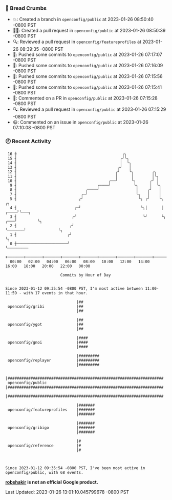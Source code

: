 ### 🍞 Bread Crumbs

 * 💥: Created a branch in `openconfig/public` at 2023-01-26 08:50:40 -0800 PST
 * ✍🏼: Created a pull request in `openconfig/public` at 2023-01-26 08:50:39 -0800 PST
 * 🔍: Reviewed a pull request in  `openconfig/featureprofiles` at 2023-01-26 08:39:35 -0800 PST
 * 🚢: Pushed some commits to `openconfig/public` at 2023-01-26 07:17:07 -0800 PST
 * 🚢: Pushed some commits to `openconfig/public` at 2023-01-26 07:16:09 -0800 PST
 * 🚢: Pushed some commits to `openconfig/public` at 2023-01-26 07:15:56 -0800 PST
 * 🚢: Pushed some commits to `openconfig/public` at 2023-01-26 07:15:41 -0800 PST
 * 💬: Commented on a PR in  `openconfig/public` at 2023-01-26 07:15:28 -0800 PST
 * 🔍: Reviewed a pull request in  `openconfig/public` at 2023-01-26 07:15:29 -0800 PST
 * 😃: Commented on an issue in `openconfig/public` at 2023-01-26 07:10:08 -0800 PST

### 🕘 Recent Activity
```
 16 ┼                                              ╭╮
 15 ┤                                             ╭╯╰╮
 14 ┤                                             │  ╰╮
 13 ┤                                            ╭╯   │
 12 ┤                                           ╭╯    ╰╮        ╭╮
 11 ┤                                           │      │        │╰╮
 10 ┤                                        ╭──╯      ╰╮      ╭╯ │
  9 ┤                                   ╭────╯          ╰╮     │  ╰╮
  8 ┤                              ╭────╯                │    ╭╯   │
  7 ┤                            ╭─╯                     ╰╮   │    │
  5 ┤                           ╭╯                        ╰╮ ╭╯    ╰╮                 ╭╮
  4 ┤                         ╭─╯                          ╰╮│      │            ╭────╯╰───╮
  3 ┤                        ╭╯                             ╰╯      ╰╮       ╭───╯         ╰╮
  2 ┤                       ╭╯                                       ╰───────╯              ╰╮
  1 ┤                      ╭╯                                                                ╰╮
  0 ┼──────────────────────╯                                                                  ╰─────────
    +───────+───────+───────+───────+───────+───────+───────+───────+───────+───────+───────+───────+────
  00:00   02:00   04:00   06:00   08:00   10:00   12:00   14:00   16:00   18:00   20:00   22:00   00:00   

						Commits by Hour of Day


Since 2023-01-12 09:35:54 -0800 PST, I'm most active between 11:00-11:59 - with 17 events in that hour.

```



```
                               |##
 openconfig/gribi              |##
                               |##

                               |##
 openconfig/ygot               |##
                               |##

                               |####
 openconfig/gnoi               |####
                               |####

                               |#########
 openconfig/replayer           |#########
                               |#########

                               |####################################################################
 openconfig/public             |####################################################################
                               |####################################################################

                               |#######
 openconfig/featureprofiles    |#######
                               |#######

                               |#######
 openconfig/gribigo            |#######
                               |#######

                               |#
 openconfig/reference          |#
                               |#



Since 2023-01-12 09:35:54 -0800 PST, I've been most active in openconfig/public, with 68 events.

```
**[robshakir](mailto:robjs@google.com) is not an official Google product.**  


Last Updated: 2023-01-26 13:01:10.045799678 -0800 PST
